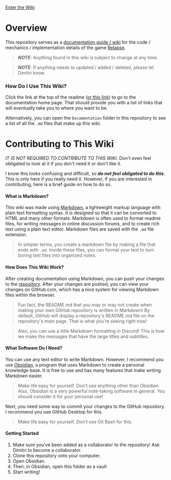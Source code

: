 [Enter the Wiki](<./Documentation/Documentation.md>)

# Overview

This repository serves as a [documentation guide / wiki](<./Documentation/Documentation.md>) for the code / mechanics / implementation details of the game [Relapse](https://github.com/aidenr2023/Relapse).

> ***NOTE***: Anything found in this wiki is subject to change at any time.

> ***NOTE***: If anything needs to updated / added / deleted, please let Dimitri know.

### How Do I Use This Wiki?

Click the link at the top of the readme ([or this link](<./Documentation/Documentation.md>)) to go to the documentation home page. That should provide you with a list of links that will eventually take you to where you want to be.

Alternatively, you can open the `Documentation` folder in this repository to see a list of all the `.md` files that make up this wiki.

# Contributing to This Wiki

*IT IS NOT REQUIRED TO CONTRIBUTE TO THIS WIKI*.
Don't even feel obligated to look at it if you don't need it or don't like it.

I know this looks confusing and difficult, so ***do not feel obligated to do this***. This is only here if you really need it. However, if you are interested in contributing, here is a brief guide on how to do so.

#### What is Markdown?

This wiki was made using [Markdown](https://www.markdownguide.org/), a lightweight markup language with plain text formatting syntax. It is designed so that it can be converted to HTML and many other formats. Markdown is often used to format readme files, for writing messages in online discussion forums, and to create rich text using a plain text editor. Markdown files are saved with the `.md` file extension.

> In simpler terms, you create a markdown file by making a file that ends with `.md`. Inside these files, you can format your text to turn boring text files into organized notes.

#### How Does This Wiki Work?

After creating documentation using Markdown, you can push your changes to the [repository](https://github.com/DimitriPalmer22/Relapse-Code-Documentation/tree/main). After your changes are pushed, you can view your changes on GitHub.com, which has a nice system for viewing Markdown files within the browser.

> Fun fact, the README.md that you may or may not create when making your own GitHub repository is written in Markdown! By default, GitHub will display a repository's README.md file on the repository's main page. That is what you're seeing right now!

> Also, you can use a little Markdown formatting in Discord! This is how we make the messages that have the large titles and subtitles.

#### What Software Do I Need?

You can use any text editor to write Markdown. However, I recommend you use [Obsidian](https://obsidian.md/), a program that uses Markdown to create a personal knowledge base. It is free to use and has many features that make writing Markdown easier.

> Make life easy for yourself. Don't use anything other than Obsidian. Also, Obsidian is a very powerful note-taking software in general. You should consider it for your personal use!

Next, you need some way to commit your changes to the GitHub repository. I recommend you use GitHub Desktop for this.

> Make life easy for yourself. *Don't* use Git Bash for this.

#### Getting Started

1. Make sure you've been added as a collaborator to the repository! Ask Dimitri to become a collaborator.
2. Clone this repository onto your computer.
3. Open Obsidian.
4. Then, in Obsidian, open this folder as a vault
5. Start writing!
